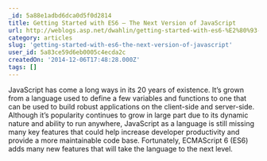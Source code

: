 ```yaml
---
_id: 5a88e1adbd6dca0d5f0d2814
title: Getting Started with ES6 – The Next Version of JavaScript
url: http://weblogs.asp.net/dwahlin/getting-started-with-es6-%E2%80%93-the-next-version-of-javascript
category: articles
slug: 'getting-started-with-es6-the-next-version-of-javascript'
user_id: 5a83ce59d6eb0005c4ecda2c
createdOn: '2014-12-06T17:48:28.000Z'
tags: []
---
```


JavaScript has come a long ways in its 20 years of existence. It’s grown from a language used to define a few variables and functions to one that can be used to build robust applications on the client-side and server-side. Although it’s popularity continues to grow in large part due to its dynamic nature and ability to run anywhere, JavaScript as a language is still missing many key features that could help increase developer productivity and provide a more maintainable code base. Fortunately, ECMAScript 6 (ES6) adds many new features that will take the language to the next level.
